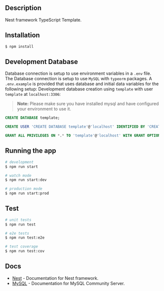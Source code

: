 ## Description

Nest framework TypeScript Template.

## Installation

```bash
$ npm install
```

## Development Database

Database connection is setup to use environment variables in a `.env` file.
The Database connection is setup to use `MySQL` with `typeorm` packages.
A `.env.example` is provided that uses database and initial data variables for the following setup:
Development database creation using `template` with user `template` at `localhost:3306`:

> **Note:** Please make sure you have installed mysql and have configured your environment to use it.

```sql
CREATE DATABASE template;
```

```sql
CREATE USER 'CREATE DATABASE template'@'localhost' IDENTIFIED BY 'CREATE DATABASE template';
```

```sql
GRANT ALL PRIVILEGES ON *.* TO 'template'@'localhost' WITH GRANT OPTION;
```

## Running the app

```bash
# development
$ npm run start

# watch mode
$ npm run start:dev

# production mode
$ npm run start:prod
```

## Test

```bash
# unit tests
$ npm run test

# e2e tests
$ npm run test:e2e

# test coverage
$ npm run test:cov
```

## Docs

- [Nest](https://docs.nestjs.com/) - Documentation for Nest framework.
- [MySQL](https://www.mysql.com/products/community/) - Documentation for MySQL Community Server.
